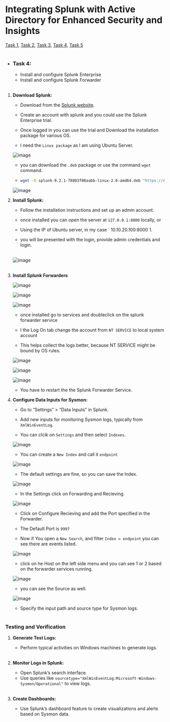 # Integrating Splunk with Active Directory for Enhanced Security and Insights
[Task 1](https://github.com/rajeevlraman/SIEM/blob/main/assets/AD_Project_task1.md), [Task 2](https://github.com/rajeevlraman/SIEM/blob/main/assets/AD_project_task2.md), [Task 3](https://github.com/rajeevlraman/SIEM/blob/main/assets/AD_Project_task3.md), [Task 4](https://github.com/rajeevlraman/SIEM/blob/main/assets/AD_Project_task4.md), [Task 5](https://github.com/rajeevlraman/SIEM/blob/main/assets/AD_Project_task5.md)<br><br>


- ### Task 4:
     - Install and configure Splunk Enterprise
     - Install and configure Splunk Forwarder<br><br> 

1. **Download Splunk:**
   - Download from the [Splunk website](https://www.splunk.com/en_us/download/splunk-enterprise.html).

   - Create an account with splunk and you could use the Splunk Enterprise trial.
   
   - Once logged in you can use the trial and Download the installation package for various OS.
   
   - I need the  ` Linux package ` as I am using Ubuntu Server.

    ![image](/assets/images/image45a.png)<br>
   
   - you can download the ` .deb ` package or use the command ` wget ` command.
   
   - ```bash
     wget -O splunk-9.2.1-78803f08aabb-linux-2.6-amd64.deb "https://download.splunk.com/products/splunk/releases/9.2.1/linux/splunk-9.2.1-78803f08aabb-linux-2.6-amd64.deb"
     ```
    
    ![image](/assets/images/image45b.png)<br>

2. **Install Splunk:**
   - Follow the installation instructions and set up an admin account.

   - once installed you can open the server at ` 127.0.0.1:8000 ` locally, or

   - Using the IP of Ubuntu server, in my case ` 10.10.20.100:8000 1.

   - you will be presented with the login, provide admin credentials and login.<br><br>

    ![image](/assets/images/image45c.png)<br><br>

3. **Install Splunk Forwarders**

    ![image](/assets/images/image45d.png)<br>

    ![image](/assets/images/image45e.png)<br>

    ![image](/assets/images/image45f.png)<br>

     - once installed go to services and doubleclick on the splunk forwarder service

     - I the Log On tab change the account from ` NT SERVICE ` to local system account

     - This helps collect the logs better, because NT SERVICE might be bound by OS rules.

    ![image](/assets/images/image44.jpg)<br>

    ![image](/assets/images/image45.jpg)<br>

    ![image](/assets/images/image46.jpg)<br>   

     - You have to restart the the Splunk Forwarder Service.


4. **Configure Data Inputs for Sysmon:**
   - Go to “Settings” > “Data Inputs” in Splunk.
   - Add new inputs for monitoring Sysmon logs, typically from `XmlWinEventLog`.

   - You can clcik on ` Settings ` and then select ` Indexes `.

    ![image](/assets/images/image48.jpg)<br>

   - You can create a ` New Index ` and call it ` endpoint `

    ![image](/assets/images/image49.jpg)<br>

   - The default settings are fine, so you can save the Index.

    ![image](/assets/images/image50.jpg)<br>

    - In the Settings click on Forwarding and Recieving.

    ![image](/assets/images/image52.jpg)<br>

    - Click on Configure Recieving and add the Port specified in the Forwarder.

    - The Default Port is ` 9997 `

    - Now if You open a ` New Search `,  and filter ` Index = endpoint ` you can see there are events listed.

    ![image](/assets/images/image54.jpg)<br>

    - click on he Host on the left side menu and you can see 1 or 2 based on the forwarder services running.

    ![image](/assets/images/image56.jpg)<br>

    - you can see the Source as well.

    ![image](/assets/images/image57.jpg)<br>


   - Specify the input path and source type for Sysmon logs.<br><br>

### Testing and Verification
1. **Generate Test Logs:**
   - Perform typical activities on Windows machines to generate logs.<br><br>

2. **Monitor Logs in Splunk:**
   - Open Splunk’s search interface.
   - Use queries like `sourcetype="XmlWinEventLog:Microsoft-Windows-Sysmon/Operational"` to view logs.<br><br>

3. **Create Dashboards:**
   - Use Splunk’s dashboard feature to create visualizations and alerts based on Sysmon data.
